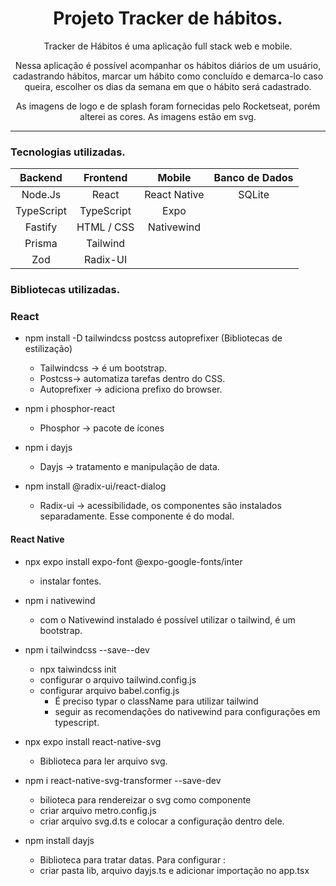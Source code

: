  <h1 align="center">Projeto Tracker de hábitos.</h1>

<p align="center">Tracker de Hábitos é uma aplicação full stack web e mobile.</p>
<p align="center"> Nessa aplicação é possível acompanhar os hábitos diários de um usuário, cadastrando hábitos, marcar um hábito como concluído e demarca-lo caso queira, escolher os dias da semana em que o hábito será cadastrado.</p>
<p align="center">As imagens de logo e de splash foram fornecidas pelo Rocketseat, porém alterei as cores. As imagens estão em svg.</p>

___________________________________________________________
### Tecnologias utilizadas. 

|   Backend     | Frontend     | Mobile       | Banco de Dados |
| :-----------: | :----------: |:----------:  |:----------:    |
| Node.Js       | React        | React Native | SQLite         |
| TypeScript    | TypeScript   | Expo         |
| Fastify       | HTML / CSS   | Nativewind   |                |
| Prisma        | Tailwind     |              |                |
| Zod           | Radix-UI     |              |                |


### Bibliotecas utilizadas. 

### React
- npm install -D tailwindcss postcss autoprefixer     (Bibliotecas de estilização)
  - Tailwindcss -> é um bootstrap.
  - Postcss-> automatiza tarefas dentro do CSS.
  - Autoprefixer -> adiciona prefixo do browser.
 
- npm i phosphor-react
  - Phosphor -> pacote de ícones

- npm i dayjs
  - Dayjs -> tratamento e manipulação de data.

- npm install @radix-ui/react-dialog
  - Radix-ui -> acessibilidade, os componentes são instalados separadamente. Esse componente é do modal.

#### React Native

- npx expo install expo-font @expo-google-fonts/inter
  - instalar fontes.

- npm i nativewind
  - com o Nativewind instalado é possível utilizar o tailwind, é um bootstrap.

- npm i tailwindcss --save--dev
  - npx taiwindcss init
  - configurar o arquivo tailwind.config.js
  - configurar arquivo babel.config.js
    - É preciso typar o className para utilizar tailwind
    - seguir as recomendações do nativewind para configurações em typescript.
    
- npx expo install react-native-svg
  - Biblioteca para ler arquivo svg.

- npm i react-native-svg-transformer --save-dev
  - bilioteca para rendereizar o svg como componente
  - criar arquivo metro.config.js
  - criar arquivo svg.d.ts e colocar a configuração dentro dele.
 
- npm install dayjs
  - Biblioteca para tratar datas. Para configurar :
  - criar pasta lib, arquivo dayjs.ts e adicionar importação no app.tsx
   
